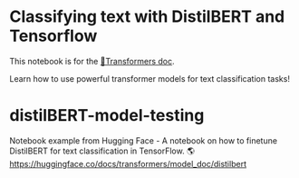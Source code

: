 # Classifying text with DistilBERT and Tensorflow

This notebook is for the [🤗Transformers doc](https://huggingface.co/transformers/notebooks.html#community-notebooks).

Learn how to use powerful transformer models for text classification tasks!

# distilBERT-model-testing
Notebook example from Hugging Face - A notebook on how to finetune DistilBERT for text classification in TensorFlow. 🌎
https://huggingface.co/docs/transformers/model_doc/distilbert 
